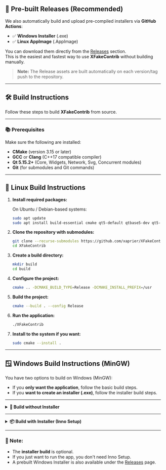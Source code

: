 ## 🚀 Pre-built Releases (Recommended)

We also automatically build and upload pre-compiled installers via **GitHub Actions**:

- ✅ **Windows Installer** (.exe)  
- ✅ **Linux AppImage** (.AppImage)

You can download them directly from the [Releases](https://github.com/xaprier/XFakeContrib/releases) section.  
This is the easiest and fastest way to use **XFakeContrib** without building manually.

> **Note:** The Release assets are built automatically on each version/tag push to the repository.

---

## 🛠️ Build Instructions

Follow these steps to build **XFakeContrib** from source.

---

### 📚 Prerequisites

Make sure the following are installed:

- **CMake** (version 3.15 or later)
- **GCC** or **Clang** (C++17 compatible compiler)
- **Qt 5.15.2+** (Core, Widgets, Network, Svg, Concurrent modules)
- **Git** (for submodules and Git commands)

---

## 🐧 Linux Build Instructions

1. **Install required packages:**

   On Ubuntu / Debian-based systems:

   ```bash
   sudo apt update
   sudo apt install build-essential cmake qt5-default qtbase5-dev qt5-svg-dev libqt5concurrent5 git libgmock-dev libgtest-dev qtbase5-dev libqt5svg5-dev qttools5-dev
   ```

2. **Clone the repository with submodules:**

   ```bash
   git clone --recurse-submodules https://github.com/xaprier/XFakeContrib.git
   cd XFakeContrib
   ```

3. **Create a build directory:**

   ```bash
   mkdir build
   cd build
   ```

4. **Configure the project:**

   ```bash
   cmake .. -DCMAKE_BUILD_TYPE=Release -DCMAKE_INSTALL_PREFIX=/usr
   ```

5. **Build the project:**

   ```bash
   cmake --build . --config Release
   ```

6. **Run the application:**

   ```bash
   ./XFakeContrib
   ```

7. **Install to the system if you want:**
   ```bash
   sudo cmake --install .
   ```

---

## 🪟 Windows Build Instructions (MinGW)

You have two options to build on Windows (MinGW):

- If you **only want the application**, follow the basic build steps.
- If you **want to create an installer (.exe)**, follow the installer build steps.

---

<details>
<summary><b>🚀 Build without Installer</b></summary>

1. **Clone the repository with submodules:**

   ```bash
   git clone --recurse-submodules https://github.com/xaprier/XFakeContrib.git
   cd XFakeContrib
   ```

2. **Create a build directory:**

   ```bash
   mkdir build
   cd build
   ```

3. **Configure the project:**

   ```bash
   cmake .. -DCMAKE_BUILD_TYPE=Release
   ```

4. **Build the project:**

   ```bash
   cmake --build . --config Release
   ```

5. **Run the application:**

   Inside the `Release` folder:

   ```bash
   ./XFakeContrib.exe
   ```

</details>

---

<details>
<summary><b>📦 Build with Installer (Inno Setup)</b></summary>

1. **Get [Inno Setup](https://jrsoftware.org/isdl.php)** if you don't have it installed.

2. **Clone the repository with submodules:**

   ```bash
   git clone --recurse-submodules https://github.com/xaprier/XFakeContrib.git
   cd XFakeContrib
   ```

3. **Run the deploy.ps1 under project path:**

   ```bash
   .\deploy.ps1
   ```

4. **Installer will be ready:**

  x64 is your CPU architecture and it can be changed.
   ```bash
   cd build/install/Output/
   ./XFakeContrib-x64-installer.exe
   ```

</details>

---

### 📢 Note:

- The **installer build** is optional.  
- If you just want to run the app, you don't need Inno Setup.
- A prebuilt Windows Installer is also available under the [Releases](https://github.com/xaprier/XFakeContrib/releases) page.
